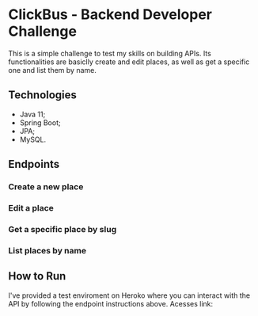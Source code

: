 # ClickBus - Backend Developer Challenge

This is a simple challenge to test my skills on building APIs. Its functionalities are basiclly create and edit places, as well as get a specific one and list them by name.

## Technologies

- Java 11;
- Spring Boot;
- JPA;
- MySQL.

## Endpoints

### Create a new place

### Edit a place

### Get a specific place by slug

### List places by name

## How to Run

I've provided a test enviroment on Heroko where you can interact with the API by following the endpoint instructions above. Acesses link: 
